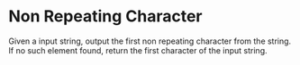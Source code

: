 # Non Repeating Character
Given a input string, output the first non repeating character from the string.
If no such element found, return the first character of the input string.
